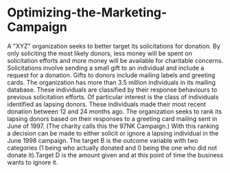 # Optimizing-the-Marketing-Campaign

A "XYZ" organization seeks to better target its solicitations for donation. By only soliciting the most likely donors, less money will be spent on solicitation efforts and more money will be available for charitable concerns. Solicitations involve sending a small gift to an individual and include a request for a donation. Gifts to donors include mailing labels and greeting cards.
The organization has more than 3.5 million individuals in its mailing database.
These individuals are classified by their response behaviours to previous solicitation efforts. Of particular interest is the class of individuals identified as lapsing donors.
These individuals made their most recent donation between 12 and 24 months ago.
The organization seeks to rank its lapsing donors based on their responses to a greeting card mailing sent in June of 1997. (The charity calls this the 97NK Campaign.) With this ranking a decision can be made to either solicit or ignore a lapsing individual in the June 1998 campaign.
The target B is the outcome variable with two categories (1 being who actually donated and 0 being the one who did not donate it).Target D is the amount given and at this point of time the business wants to ignore it.
